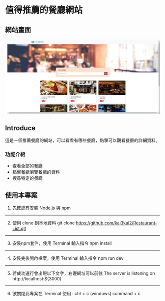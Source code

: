 # 值得推薦的餐廳網站


## 網站畫面
![MyImage](https://github.com/kai3kai2/Restaurant-List/blob/main/picture/introduce.png)

## Introduce
這是一個推薦餐廳的網站，可以看看有哪些餐廳，點擊可以觀看餐廳的詳細資料。

### 功能介紹
+ 查看全部的餐廳
+ 點擊餐廳瀏覽餐廳的資料
+ 搜尋特定的餐廳

## 使用本專案
1. 先確認有安裝 Node.js 與 npm
***
2. 使用 clone 到本地資料
    git clone https://github.com/kai3kai2/Restaurant-List.git
* * *
3. 安裝npm套件，使用 Terminal 輸入指令
    npm install 
* * *
4. 安裝完後開啟檔案，使用 Terminal 輸入指令
    npm run dev
* * *
5. 若成功運行會出現以下文字，右邊網址可以前往
    The server is listening on http://localhost:${3000}
* * *
6. 欲關閉此專案在 Terminal 使用 :
    ctrl + c (windows)
    command + c